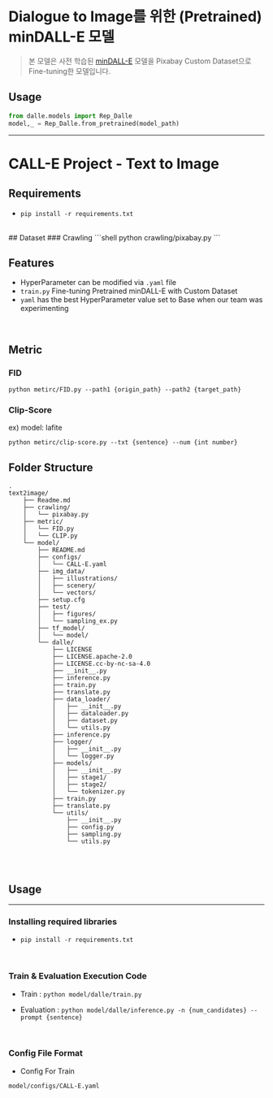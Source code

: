 # Dialogue to Image를 위한 (Pretrained) minDALL-E 모델 

>본 모델은 사전 학습된 [minDALL-E](https://github.com/kakaobrain/minDALL-E) 모델을 Pixabay Custom Dataset으로 Fine-tuning한 모델입니다.


## Usage
```python
from dalle.models import Rep_Dalle
model,_ = Rep_Dalle.from_pretrained(model_path)
```

***

# CALL-E Project - Text to Image
## Requirements
- ```pip install -r requirements.txt```
<br>
## Dataset
### Crawling
```shell
    python crawling/pixabay.py
```

<br>

## Features
* HyperParameter can be modified via `.yaml` file
* `train.py` Fine-tuning Pretrained minDALL-E with Custom Dataset
* `yaml` has the best HyperParameter value set to Base when our team was experimenting

<br>

## Metric
### FID
```shell
python metirc/FID.py --path1 {origin_path} --path2 {target_path}
```
### Clip-Score
ex) model: lafite
```shell
python metirc/clip-score.py --txt {sentence} --num {int number}
```

## Folder Structure
```
.
text2image/
    ├── Readme.md
    ├── crawling/
    │   └── pixabay.py
    ├── metric/
    │   └── FID.py
    │   └── CLIP.py
    └── model/
        ├── README.md
        ├── configs/
        │   └── CALL-E.yaml
        ├── img_data/
        │   ├── illustrations/
        │   ├── scenery/
        │   └── vectors/
        ├── setup.cfg
        ├── test/
        │   ├── figures/
        │   └── sampling_ex.py
        ├── tf_model/
        │   └── model/
        └── dalle/
            ├── LICENSE
            ├── LICENSE.apache-2.0
            ├── LICENSE.cc-by-nc-sa-4.0
            ├── __init__.py
            ├── inference.py
            ├── train.py
            ├── translate.py
            ├── data_loader/
            │   ├── __init__.py
            │   ├── dataloader.py
            │   ├── dataset.py
            │   └── utils.py
            ├── inference.py
            ├── logger/
            │   ├── __init__.py
            │   └── logger.py
            ├── models/
            │   ├── __init__.py
            │   ├── stage1/
            │   ├── stage2/
            │   └── tokenizer.py
            ├── train.py
            ├── translate.py
            └── utils/
                ├── __init__.py
                ├── config.py
                ├── sampling.py
                └── utils.py
        

```

<br>

## Usage
***
### Installing required libraries
* `pip install -r requirements.txt`

<br>

### Train & Evaluation Execution Code
* Train : `python model/dalle/train.py`

* Evaluation : `python model/dalle/inference.py -n {num_candidates} --prompt {sentence}`

<br>

### Config File Format
* Config For Train
```
model/configs/CALL-E.yaml
```

